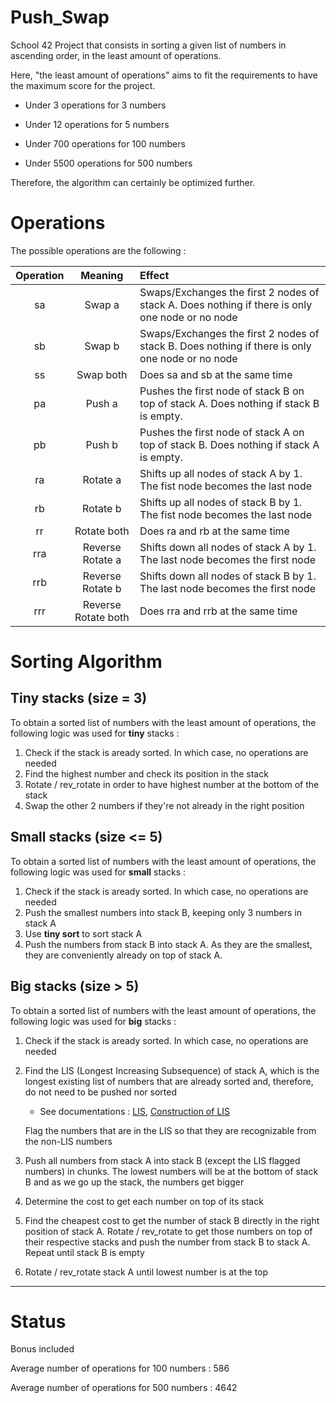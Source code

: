 # Push_Swap

School 42 Project that consists in sorting a given list of numbers in ascending order, in the least amount of operations.

Here, "the least amount of operations" aims to fit the requirements to have the maximum score for the project.

  - Under    3 operations for   3 numbers

  - Under   12 operations for   5 numbers

  - Under  700 operations for 100 numbers

  - Under 5500 operations for 500 numbers


Therefore, the algorithm can certainly be optimized further.


# Operations

The possible operations are the following :

| Operation | Meaning | Effect |
| :------: | :----: | :---- |
| sa  | Swap a | Swaps/Exchanges the first 2 nodes of stack A. Does nothing if there is only one node or no node |
| sb | Swap b | Swaps/Exchanges the first 2 nodes of stack B. Does nothing if there is only one node or no node |
| ss | Swap both | Does sa and sb at the same time |
| pa | Push a | Pushes the first node of stack B on top of stack A. Does nothing if stack B is empty. |
| pb | Push b | Pushes the first node of stack A on top of stack B. Does nothing if stack A is empty. |
| ra | Rotate a | Shifts up all nodes of stack A by 1. The fist node becomes the last node |
| rb | Rotate b | Shifts up all nodes of stack B by 1. The fist node becomes the last node |
| rr | Rotate both | Does ra and rb at the same time |
| rra | Reverse Rotate a | Shifts down all nodes of stack A by 1. The last node becomes the first node |
| rrb | Reverse Rotate b | Shifts down all nodes of stack B by 1. The last node becomes the first node |
| rrr | Reverse Rotate both | Does rra and rrb at the same time |



# Sorting Algorithm

## Tiny stacks (size = 3)
To obtain a sorted list of numbers with the least amount of operations, the following logic was used for **tiny** stacks :
  1. Check if the stack is aready sorted. In which case, no operations are needed
  2. Find the highest number and check its position in the stack
  3. Rotate / rev_rotate in order to have highest number at the bottom of the stack
  4. Swap the other 2 numbers if they're not already in the right position

## Small stacks (size <= 5)
To obtain a sorted list of numbers with the least amount of operations, the following logic was used for **small** stacks :
  1. Check if the stack is aready sorted. In which case, no operations are needed
  2. Push the smallest numbers into stack B, keeping only 3 numbers in stack A
  3. Use **tiny sort** to sort stack A
  4. Push the numbers from stack B into stack A. As they are the smallest, they are conveniently already on top of stack A.

## Big stacks (size > 5)
To obtain a sorted list of numbers with the least amount of operations, the following logic was used for **big** stacks :
  1. Check if the stack is aready sorted. In which case, no operations are needed
  2. Find the LIS (Longest Increasing Subsequence) of stack A, which is the longest existing list of numbers that are already sorted and, therefore, do not need to be pushed nor sorted
      	- See documentations : [LIS](https://www.geeksforgeeks.org/longest-monotonically-increasing-subsequence-size-n-log-n/),  [Construction of LIS](https://www.geeksforgeeks.org/construction-of-longest-increasing-subsequence-using-dynamic-programming/?ref=gcse)
    
      Flag the numbers that are in the LIS so that they are recognizable from the non-LIS numbers
  3. Push all numbers from stack A into stack B (except the LIS flagged numbers) in chunks. The lowest numbers will be at the bottom of stack B and as we go up the stack, the numbers get bigger
  4. Determine the cost to get each number on top of its stack
  5. Find the cheapest cost to get the number of stack B directly in the right position of stack A. Rotate / rev_rotate to get those numbers on top of their respective stacks and push the number from stack B to stack A. Repeat until stack B is empty
  6. Rotate / rev_rotate stack A until lowest number is at the top

 
 -----------------------------------------------------------------------------------------------------------------------
 
 # Status
 
Bonus included



Average number of operations for 100 numbers : 586

Average number of operations for 500 numbers : 4642
